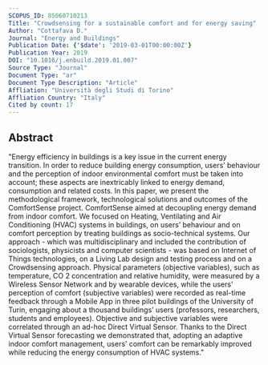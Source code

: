 ```yaml
---
SCOPUS_ID: 85060710213
Title: "Crowdsensing for a sustainable comfort and for energy saving"
Author: "Cottafava D."
Journal: "Energy and Buildings"
Publication Date: {'$date': '2019-03-01T00:00:00Z'}
Publication Year: 2019
DOI: "10.1016/j.enbuild.2019.01.007"
Source Type: "Journal"
Document Type: "ar"
Document Type Description: "Article"
Affliation: "Università degli Studi di Torino"
Affliation Country: "Italy"
Cited by count: 17
---
```


## Abstract
"Energy efficiency in buildings is a key issue in the current energy transition. In order to reduce building energy consumption, users’ behaviour and the perception of indoor environmental comfort must be taken into account; these aspects are inextricably linked to energy demand, consumption and related costs. In this paper, we present the methodological framework, technological solutions and outcomes of the ComfortSense project. ComfortSense aimed at decoupling energy demand from indoor comfort. We focused on Heating, Ventilating and Air Conditioning (HVAC) systems in buildings, on users’ behaviour and on comfort perception by treating buildings as socio-technical systems. Our approach - which was multidisciplinary and included the contribution of sociologists, physicists and computer scientists - was based on Internet of Things technologies, on a Living Lab design and testing process and on a Crowdsensing approach. Physical parameters (objective variables), such as temperature, CO 2 concentration and relative humidity, were measured by a Wireless Sensor Network and by wearable devices, while the users’ perception of comfort (subjective variables) were recorded as real-time feedback through a Mobile App in three pilot buildings of the University of Turin, engaging about a thousand buildings’ users (professors, researchers, students and employees). Objective and subjective variables were correlated through an ad-hoc Direct Virtual Sensor. Thanks to the Direct Virtual Sensor forecasting we demonstrated that, adopting an adaptive indoor comfort management, users’ comfort can be remarkably improved while reducing the energy consumption of HVAC systems."
